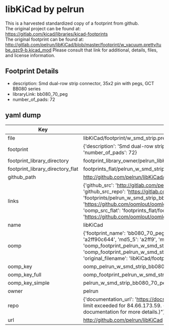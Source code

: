 # libKiCad by pelrun  
This is a harvested standardized copy of a footprint from github.  
The original project can be found at:  
https://gitlab.com/kicad/libraries/kicad-footprints  
The original footprint can be found at:
http://gitlab.com/pelrun/libKiCad/blob/master/footprint/w_vacuum.pretty/tube_gzc9-b.kicad_mod
Please consult that link for additional, details, files, and license information.  
## Footprint Details
* description: Smd dual-row strip connector, 35x2 pin with pegs, GCT BB080 series  
* libraryLink: bb080_70_peg  
* number_of_pads: 72  
## yaml dump  
| Key | Value |  
| --- | --- |  
| file | libKiCad/footprint/w_smd_strip.pretty/bb080_70_peg.kicad_mod |  
| footprint | {'description': 'Smd dual-row strip connector, 35x2 pin with pegs, GCT BB080 series', 'libraryLink': 'bb080_70_peg', 'number_of_pads': 72} |  
| footprint_library_directory | footprint_library_owner/pelrun_libKiCad |  
| footprint_library_directory_flat | footprints_flat/pelrun_w_smd_strip_bb080_70_peg/working |  
| github_path | http://github.com/pelrun/libKiCad/blob/master/footprint/w_smd_strip.pretty/bb080_70_peg.kicad_mod |  
| links | {'github_src': 'http://gitlab.com/pelrun/libKiCad/blob/master/footprint/w_vacuum.pretty/tube_gzc9-b.kicad_mod', 'github_src_repo': 'https://gitlab.com/kicad/libraries/kicad-footprints', 'oomp_bot': 'footprints/pelrun_w_smd_strip_bb080_70_peg/working', 'oomp_bot_github': 'https://github.com/oomlout/oomlout_oomp_footprint_bot/tree/main/footprints/pelrun_w_smd_strip_bb080_70_peg/working', 'oomp_src_flat': 'footprints_flat/footprints_flat/pelrun_w_smd_strip_bb080_70_peg/working', 'oomp_src_flat_github': 'https://github.com/oomlout/oomlout_oomp_footprint_src/tree/main/footprints_flat/pelrun_w_smd_strip_bb080_70_peg/working'} |  
| name | libKiCad |  
| oomp | {'footprint_name': 'bb080_70_peg', 'library_name': 'w_smd_strip', 'md5': 'a2ff90c644b71c2ea317a80db0907698', 'md5_10': 'a2ff90c644', 'md5_5': 'a2ff9', 'md5_6': 'a2ff90', 'oomp_key': 'oomp_pelrun_w_smd_strip_bb080_70_peg', 'oomp_key_extra': 'oomp_footprint_pelrun_w_smd_strip_bb080_70_peg', 'oomp_key_full': 'oomp_footprint_pelrun_w_smd_strip_bb080_70_peg_a2ff90', 'oomp_key_simple': 'pelrun_w_smd_strip_bb080_70_peg', 'original_filename': 'libKiCad/footprint/w_smd_strip.pretty/bb080_70_peg.kicad_mod', 'owner_name': 'pelrun'} |  
| oomp_key | oomp_pelrun_w_smd_strip_bb080_70_peg |  
| oomp_key_full | oomp_footprint_pelrun_w_smd_strip_bb080_70_peg |  
| oomp_key_simple | pelrun_w_smd_strip_bb080_70_peg |  
| owner | pelrun |  
| repo | {'documentation_url': 'https://docs.github.com/rest/overview/resources-in-the-rest-api#rate-limiting', 'message': "API rate limit exceeded for 84.66.173.59. (But here's the good news: Authenticated requests get a higher rate limit. Check out the documentation for more details.)"} |  
| url | http://github.com/pelrun/libKiCad |  

